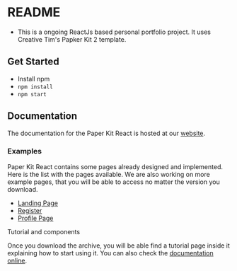 # README
- This is a ongoing ReactJs based personal portfolio project. It uses Creative Tim's Papker Kit 2 template.

## Get Started
- Install npm
- `npm install`
- `npm start`



## Documentation
The documentation for the Paper Kit React is hosted at our [website](https://demos.creative-tim.com/paper-kit-react/#/documentation/introduction?ref=pkr-github-readme).


### Examples

Paper Kit React contains some pages already designed and implemented. Here is the list with the pages available. We are also working on more example pages, that you will be able to access no matter the version you download.


* [Landing Page](https://demos.creative-tim.com/paper-kit-react/#/landing-page?ref=pkr-github-readme)
* [Register](https://demos.creative-tim.com/paper-kit-react/#/register-page?ref=pkr-github-readme)
* [Profile Page](https://demos.creative-tim.com/paper-kit-react/#/profile-page?ref=pkr-github-readme)

Tutorial and components

Once you download the archive, you will be able find a tutorial page inside it explaining how to start using it. You can also check the [documentation online](https://demos.creative-tim.com/paper-kit-react/#/documentation/introduction?ref=pkr-github-readme).










